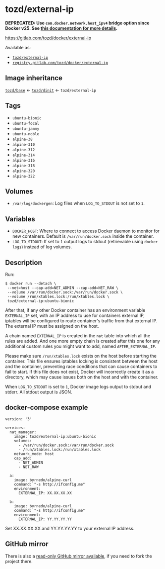 # tozd/external-ip

**DEPRECATED: Use `com.docker.network.host_ipv4` bridge option since Docker v25. See
[this documentation for more details](https://github.com/docker-mailserver/docker-mailserver/pull/4330/files).**

<https://gitlab.com/tozd/docker/external-ip>

Available as:

- [`tozd/external-ip`](https://hub.docker.com/r/tozd/external-ip)
- [`registry.gitlab.com/tozd/docker/external-ip`](https://gitlab.com/tozd/docker/external-ip/container_registry)

## Image inheritance

[`tozd/base`](https://gitlab.com/tozd/docker/base) ← [`tozd/dinit`](https://gitlab.com/tozd/docker/dinit) ← `tozd/external-ip`

## Tags

- `ubuntu-bionic`
- `ubuntu-focal`
- `ubuntu-jammy`
- `ubuntu-noble`
- `alpine-38`
- `alpine-310`
- `alpine-312`
- `alpine-314`
- `alpine-316`
- `alpine-318`
- `alpine-320`
- `alpine-322`

## Volumes

- `/var/log/dockergen`: Log files when `LOG_TO_STDOUT` is not set to `1`.

## Variables

- `DOCKER_HOST`: Where to connect to access Docker daemon to monitor for new containers. Default is `/var/run/docker.sock` inside the container.
- `LOG_TO_STDOUT`: If set to `1` output logs to stdout (retrievable using `docker logs`) instead of log volumes.

## Description

Run:

```
$ docker run --detach \
 --net=host --cap-add=NET_ADMIN --cap-add=NET_RAW \
 --volume /var/run/docker.sock:/var/run/docker.sock \
 --volume /run/xtables.lock:/run/xtables.lock \
 tozd/external-ip:ubuntu-bionic
```

After that, if any other Docker container has an environment variable `EXTERNAL_IP` set, with an IP address to use for
containers external IP, iptables will be configured to route container's traffic from that external IP.
The external IP must be assigned on the host.

A chain named `EXTERNAL_IP` is created in the `nat` table into which all the rules are added.
And one more empty chain is created after this one for any additional custom rules you might want
to add, named `AFTER_EXTERNAL_IP`.

Please make sure `/run/xtables.lock` exists on the host before starting the container.
This file ensures iptables locking is consistent between the host and the container,
preventing race conditions that can cause containers to fail to start.
If this file does not exist, Docker will incorrectly create it as a directory, which may cause issues both on the host and with the container.

When `LOG_TO_STDOUT` is set to `1`, Docker image logs output to stdout and stderr. All stdout output is JSON.

## docker-compose example

```
version: '3'

services:
  nat_manager:
    image: tozd/external-ip:ubuntu-bionic
    volumes:
      - /var/run/docker.sock:/var/run/docker.sock
      - /run/xtables.lock:/run/xtables.lock
    network_mode: host
    cap_add:
      - NET_ADMIN
      - NET_RAW

  a:
    image: byrnedo/alpine-curl
    command: "-s http://ifconfig.me"
    environment:
      EXTERNAL_IP: XX.XX.XX.XX

  b:
    image: byrnedo/alpine-curl
    command: "-s http://ifconfig.me"
    environment:
      EXTERNAL_IP: YY.YY.YY.YY
```

Set XX.XX.XX.XX and YY.YY.YY.YY to your external IP address.

## GitHub mirror

There is also a [read-only GitHub mirror available](https://github.com/tozd/docker-external-ip),
if you need to fork the project there.
